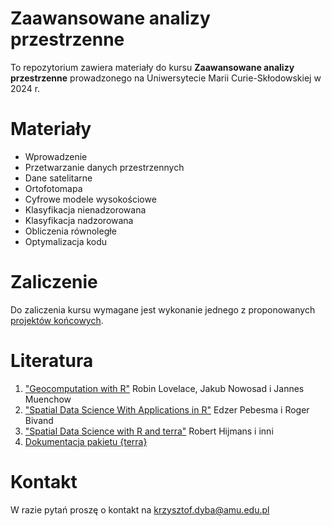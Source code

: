 # Zaawansowane analizy przestrzenne

To repozytorium zawiera materiały do kursu **Zaawansowane analizy przestrzenne** prowadzonego na
Uniwersytecie Marii Curie-Skłodowskiej w 2024 r.

# Materiały

* Wprowadzenie
* Przetwarzanie danych przestrzennych
* Dane satelitarne
* Ortofotomapa
* Cyfrowe modele wysokościowe
* Klasyfikacja nienadzorowana
* Klasyfikacja nadzorowana
* Obliczenia równoległe
* Optymalizacja kodu

# Zaliczenie

Do zaliczenia kursu wymagane jest wykonanie jednego z proponowanych [projektów końcowych](./Zaliczenie.md).

# Literatura

1. ["Geocomputation with R"](https://r.geocompx.org/) Robin Lovelace, Jakub Nowosad i Jannes Muenchow
2. ["Spatial Data Science With Applications in R"](https://r-spatial.org/book/) Edzer Pebesma i Roger Bivand
3. ["Spatial Data Science with R and terra"](https://rspatial.org/) Robert Hijmans i inni
4. [Dokumentacja pakietu {terra}](https://rspatial.github.io/terra/reference/terra-package.html)

# Kontakt

W razie pytań proszę o kontakt na krzysztof.dyba@amu.edu.pl
